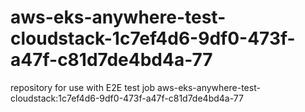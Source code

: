 # aws-eks-anywhere-test-cloudstack-1c7ef4d6-9df0-473f-a47f-c81d7de4bd4a-77
repository for use with E2E test job aws-eks-anywhere-test-cloudstack:1c7ef4d6-9df0-473f-a47f-c81d7de4bd4a-77
